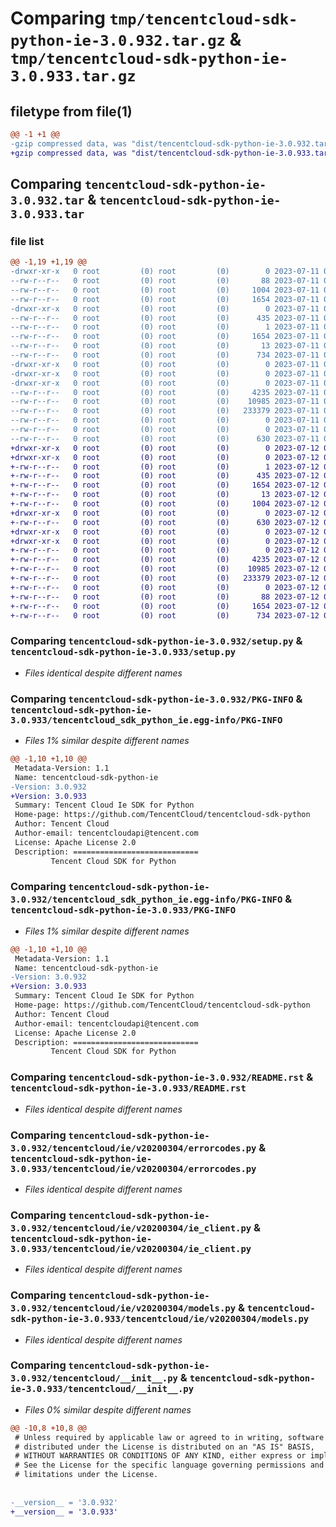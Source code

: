 # Comparing `tmp/tencentcloud-sdk-python-ie-3.0.932.tar.gz` & `tmp/tencentcloud-sdk-python-ie-3.0.933.tar.gz`

## filetype from file(1)

```diff
@@ -1 +1 @@
-gzip compressed data, was "dist/tencentcloud-sdk-python-ie-3.0.932.tar", last modified: Tue Jul 11 00:47:21 2023, max compression
+gzip compressed data, was "dist/tencentcloud-sdk-python-ie-3.0.933.tar", last modified: Wed Jul 12 00:31:21 2023, max compression
```

## Comparing `tencentcloud-sdk-python-ie-3.0.932.tar` & `tencentcloud-sdk-python-ie-3.0.933.tar`

### file list

```diff
@@ -1,19 +1,19 @@
-drwxr-xr-x   0 root         (0) root         (0)        0 2023-07-11 00:47:21.000000 tencentcloud-sdk-python-ie-3.0.932/
--rw-r--r--   0 root         (0) root         (0)       88 2023-07-11 00:47:21.000000 tencentcloud-sdk-python-ie-3.0.932/setup.cfg
--rw-r--r--   0 root         (0) root         (0)     1004 2023-07-11 00:47:21.000000 tencentcloud-sdk-python-ie-3.0.932/setup.py
--rw-r--r--   0 root         (0) root         (0)     1654 2023-07-11 00:47:21.000000 tencentcloud-sdk-python-ie-3.0.932/PKG-INFO
-drwxr-xr-x   0 root         (0) root         (0)        0 2023-07-11 00:47:21.000000 tencentcloud-sdk-python-ie-3.0.932/tencentcloud_sdk_python_ie.egg-info/
--rw-r--r--   0 root         (0) root         (0)      435 2023-07-11 00:47:21.000000 tencentcloud-sdk-python-ie-3.0.932/tencentcloud_sdk_python_ie.egg-info/SOURCES.txt
--rw-r--r--   0 root         (0) root         (0)        1 2023-07-11 00:47:21.000000 tencentcloud-sdk-python-ie-3.0.932/tencentcloud_sdk_python_ie.egg-info/dependency_links.txt
--rw-r--r--   0 root         (0) root         (0)     1654 2023-07-11 00:47:21.000000 tencentcloud-sdk-python-ie-3.0.932/tencentcloud_sdk_python_ie.egg-info/PKG-INFO
--rw-r--r--   0 root         (0) root         (0)       13 2023-07-11 00:47:21.000000 tencentcloud-sdk-python-ie-3.0.932/tencentcloud_sdk_python_ie.egg-info/top_level.txt
--rw-r--r--   0 root         (0) root         (0)      734 2023-07-11 00:47:21.000000 tencentcloud-sdk-python-ie-3.0.932/README.rst
-drwxr-xr-x   0 root         (0) root         (0)        0 2023-07-11 00:47:21.000000 tencentcloud-sdk-python-ie-3.0.932/tencentcloud/
-drwxr-xr-x   0 root         (0) root         (0)        0 2023-07-11 00:47:21.000000 tencentcloud-sdk-python-ie-3.0.932/tencentcloud/ie/
-drwxr-xr-x   0 root         (0) root         (0)        0 2023-07-11 00:47:21.000000 tencentcloud-sdk-python-ie-3.0.932/tencentcloud/ie/v20200304/
--rw-r--r--   0 root         (0) root         (0)     4235 2023-07-11 00:47:21.000000 tencentcloud-sdk-python-ie-3.0.932/tencentcloud/ie/v20200304/errorcodes.py
--rw-r--r--   0 root         (0) root         (0)    10985 2023-07-11 00:47:21.000000 tencentcloud-sdk-python-ie-3.0.932/tencentcloud/ie/v20200304/ie_client.py
--rw-r--r--   0 root         (0) root         (0)   233379 2023-07-11 00:47:21.000000 tencentcloud-sdk-python-ie-3.0.932/tencentcloud/ie/v20200304/models.py
--rw-r--r--   0 root         (0) root         (0)        0 2023-07-11 00:47:21.000000 tencentcloud-sdk-python-ie-3.0.932/tencentcloud/ie/v20200304/__init__.py
--rw-r--r--   0 root         (0) root         (0)        0 2023-07-11 00:47:21.000000 tencentcloud-sdk-python-ie-3.0.932/tencentcloud/ie/__init__.py
--rw-r--r--   0 root         (0) root         (0)      630 2023-07-11 00:47:21.000000 tencentcloud-sdk-python-ie-3.0.932/tencentcloud/__init__.py
+drwxr-xr-x   0 root         (0) root         (0)        0 2023-07-12 00:31:21.000000 tencentcloud-sdk-python-ie-3.0.933/
+drwxr-xr-x   0 root         (0) root         (0)        0 2023-07-12 00:31:21.000000 tencentcloud-sdk-python-ie-3.0.933/tencentcloud_sdk_python_ie.egg-info/
+-rw-r--r--   0 root         (0) root         (0)        1 2023-07-12 00:31:21.000000 tencentcloud-sdk-python-ie-3.0.933/tencentcloud_sdk_python_ie.egg-info/dependency_links.txt
+-rw-r--r--   0 root         (0) root         (0)      435 2023-07-12 00:31:21.000000 tencentcloud-sdk-python-ie-3.0.933/tencentcloud_sdk_python_ie.egg-info/SOURCES.txt
+-rw-r--r--   0 root         (0) root         (0)     1654 2023-07-12 00:31:21.000000 tencentcloud-sdk-python-ie-3.0.933/tencentcloud_sdk_python_ie.egg-info/PKG-INFO
+-rw-r--r--   0 root         (0) root         (0)       13 2023-07-12 00:31:21.000000 tencentcloud-sdk-python-ie-3.0.933/tencentcloud_sdk_python_ie.egg-info/top_level.txt
+-rw-r--r--   0 root         (0) root         (0)     1004 2023-07-12 00:31:21.000000 tencentcloud-sdk-python-ie-3.0.933/setup.py
+drwxr-xr-x   0 root         (0) root         (0)        0 2023-07-12 00:31:21.000000 tencentcloud-sdk-python-ie-3.0.933/tencentcloud/
+-rw-r--r--   0 root         (0) root         (0)      630 2023-07-12 00:31:21.000000 tencentcloud-sdk-python-ie-3.0.933/tencentcloud/__init__.py
+drwxr-xr-x   0 root         (0) root         (0)        0 2023-07-12 00:31:21.000000 tencentcloud-sdk-python-ie-3.0.933/tencentcloud/ie/
+drwxr-xr-x   0 root         (0) root         (0)        0 2023-07-12 00:31:21.000000 tencentcloud-sdk-python-ie-3.0.933/tencentcloud/ie/v20200304/
+-rw-r--r--   0 root         (0) root         (0)        0 2023-07-12 00:31:21.000000 tencentcloud-sdk-python-ie-3.0.933/tencentcloud/ie/v20200304/__init__.py
+-rw-r--r--   0 root         (0) root         (0)     4235 2023-07-12 00:31:21.000000 tencentcloud-sdk-python-ie-3.0.933/tencentcloud/ie/v20200304/errorcodes.py
+-rw-r--r--   0 root         (0) root         (0)    10985 2023-07-12 00:31:21.000000 tencentcloud-sdk-python-ie-3.0.933/tencentcloud/ie/v20200304/ie_client.py
+-rw-r--r--   0 root         (0) root         (0)   233379 2023-07-12 00:31:21.000000 tencentcloud-sdk-python-ie-3.0.933/tencentcloud/ie/v20200304/models.py
+-rw-r--r--   0 root         (0) root         (0)        0 2023-07-12 00:31:21.000000 tencentcloud-sdk-python-ie-3.0.933/tencentcloud/ie/__init__.py
+-rw-r--r--   0 root         (0) root         (0)       88 2023-07-12 00:31:21.000000 tencentcloud-sdk-python-ie-3.0.933/setup.cfg
+-rw-r--r--   0 root         (0) root         (0)     1654 2023-07-12 00:31:21.000000 tencentcloud-sdk-python-ie-3.0.933/PKG-INFO
+-rw-r--r--   0 root         (0) root         (0)      734 2023-07-12 00:31:21.000000 tencentcloud-sdk-python-ie-3.0.933/README.rst
```

### Comparing `tencentcloud-sdk-python-ie-3.0.932/setup.py` & `tencentcloud-sdk-python-ie-3.0.933/setup.py`

 * *Files identical despite different names*

### Comparing `tencentcloud-sdk-python-ie-3.0.932/PKG-INFO` & `tencentcloud-sdk-python-ie-3.0.933/tencentcloud_sdk_python_ie.egg-info/PKG-INFO`

 * *Files 1% similar despite different names*

```diff
@@ -1,10 +1,10 @@
 Metadata-Version: 1.1
 Name: tencentcloud-sdk-python-ie
-Version: 3.0.932
+Version: 3.0.933
 Summary: Tencent Cloud Ie SDK for Python
 Home-page: https://github.com/TencentCloud/tencentcloud-sdk-python
 Author: Tencent Cloud
 Author-email: tencentcloudapi@tencent.com
 License: Apache License 2.0
 Description: ============================
         Tencent Cloud SDK for Python
```

### Comparing `tencentcloud-sdk-python-ie-3.0.932/tencentcloud_sdk_python_ie.egg-info/PKG-INFO` & `tencentcloud-sdk-python-ie-3.0.933/PKG-INFO`

 * *Files 1% similar despite different names*

```diff
@@ -1,10 +1,10 @@
 Metadata-Version: 1.1
 Name: tencentcloud-sdk-python-ie
-Version: 3.0.932
+Version: 3.0.933
 Summary: Tencent Cloud Ie SDK for Python
 Home-page: https://github.com/TencentCloud/tencentcloud-sdk-python
 Author: Tencent Cloud
 Author-email: tencentcloudapi@tencent.com
 License: Apache License 2.0
 Description: ============================
         Tencent Cloud SDK for Python
```

### Comparing `tencentcloud-sdk-python-ie-3.0.932/README.rst` & `tencentcloud-sdk-python-ie-3.0.933/README.rst`

 * *Files identical despite different names*

### Comparing `tencentcloud-sdk-python-ie-3.0.932/tencentcloud/ie/v20200304/errorcodes.py` & `tencentcloud-sdk-python-ie-3.0.933/tencentcloud/ie/v20200304/errorcodes.py`

 * *Files identical despite different names*

### Comparing `tencentcloud-sdk-python-ie-3.0.932/tencentcloud/ie/v20200304/ie_client.py` & `tencentcloud-sdk-python-ie-3.0.933/tencentcloud/ie/v20200304/ie_client.py`

 * *Files identical despite different names*

### Comparing `tencentcloud-sdk-python-ie-3.0.932/tencentcloud/ie/v20200304/models.py` & `tencentcloud-sdk-python-ie-3.0.933/tencentcloud/ie/v20200304/models.py`

 * *Files identical despite different names*

### Comparing `tencentcloud-sdk-python-ie-3.0.932/tencentcloud/__init__.py` & `tencentcloud-sdk-python-ie-3.0.933/tencentcloud/__init__.py`

 * *Files 0% similar despite different names*

```diff
@@ -10,8 +10,8 @@
 # Unless required by applicable law or agreed to in writing, software
 # distributed under the License is distributed on an "AS IS" BASIS,
 # WITHOUT WARRANTIES OR CONDITIONS OF ANY KIND, either express or implied.
 # See the License for the specific language governing permissions and
 # limitations under the License.
 
 
-__version__ = '3.0.932'
+__version__ = '3.0.933'
```

